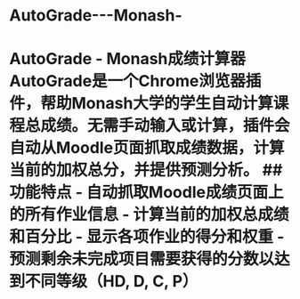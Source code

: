 # AutoGrade---Monash-
# AutoGrade - Monash成绩计算器  AutoGrade是一个Chrome浏览器插件，帮助Monash大学的学生自动计算课程总成绩。无需手动输入或计算，插件会自动从Moodle页面抓取成绩数据，计算当前的加权总分，并提供预测分析。  ## 功能特点  - 自动抓取Moodle成绩页面上的所有作业信息 - 计算当前的加权总成绩和百分比 - 显示各项作业的得分和权重 - 预测剩余未完成项目需要获得的分数以达到不同等级（HD, D, C, P）

